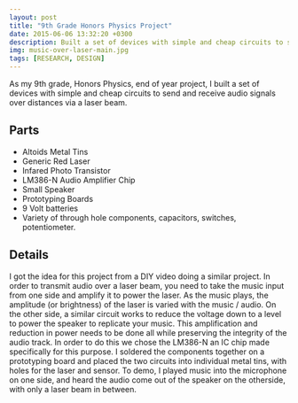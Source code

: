 ```yaml
---
layout: post
title: "9th Grade Honors Physics Project"
date: 2015-06-06 13:32:20 +0300
description: Built a set of devices with simple and cheap circuits to send and receive audio signals over distances via a laser beam.  
img: music-over-laser-main.jpg
tags: [RESEARCH, DESIGN]
---
```


As my 9th grade, Honors Physics, end of year project, I built a set of devices with simple and cheap circuits to send and receive audio signals over distances via a laser beam.

## Parts
* Altoids Metal Tins
* Generic Red Laser
* Infared Photo Transistor
* LM386-N Audio Amplifier Chip
* Small Speaker
* Prototyping Boards
* 9 Volt batteries
* Variety of through hole components, capacitors, switches, potentiometer.

## Details
I got the idea for this project from a DIY video doing a similar project. In order to transmit audio over a laser beam, you need to take the music input from one side and amplify it to power the laser. As the music plays, the amplitude (or brightness) of the laser is varied with the music / audio. On the other side, a similar circuit works to reduce the voltage down to a level to power the speaker to replicate your music. This amplification and reduction in power needs to be done all while preserving the integrity of the audio track. In order to do this we chose the LM386-N an IC chip made specifically for this purpose. I soldered the components together on a prototyping board and placed the two circuits into individual metal tins, with holes for the laser and sensor. To demo, I played music into the microphone on one side, and heard the audio come out of the speaker on the otherside, with only a laser beam in between.
